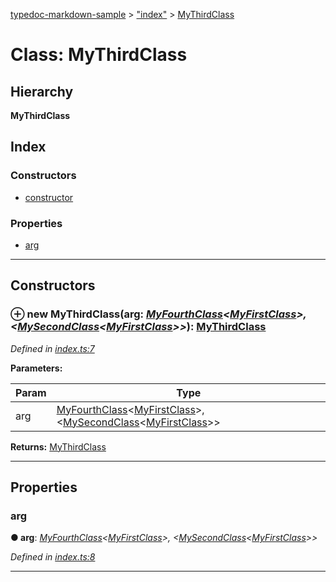 [typedoc-markdown-sample](../README.md) > ["index"](../modules/_index_.md) > [MyThirdClass](../classes/_index_.mythirdclass.md)

# Class: MyThirdClass

## Hierarchy

**MyThirdClass**

## Index

### Constructors

* [constructor](_index_.mythirdclass.md#constructor)

### Properties

* [arg](_index_.mythirdclass.md#arg)

---

## Constructors

<a id="constructor"></a>

### ⊕ **new MyThirdClass**(arg: *[MyFourthClass](_index_.myfourthclass.md)<[MyFirstClass](_index_.myfirstclass.md)>, <[MySecondClass](_index_.mysecondclass.md)<[MyFirstClass](_index_.myfirstclass.md)>>*): [MyThirdClass](_index_.mythirdclass.md)

*Defined in [index.ts:7](https://github.com/KidyovrS/typedoc-markdown-sample/blob/50c8b8c/index.ts#L7)*

**Parameters:**

| Param | Type |
| ------ | ------ |
| arg | [MyFourthClass](_index_.myfourthclass.md)<[MyFirstClass](_index_.myfirstclass.md)>, <[MySecondClass](_index_.mysecondclass.md)<[MyFirstClass](_index_.myfirstclass.md)>> | 

**Returns:** [MyThirdClass](_index_.mythirdclass.md)

---

## Properties

<a id="arg"></a>

###  arg

**● arg**: *[MyFourthClass](_index_.myfourthclass.md)<[MyFirstClass](_index_.myfirstclass.md)>, <[MySecondClass](_index_.mysecondclass.md)<[MyFirstClass](_index_.myfirstclass.md)>>*

*Defined in [index.ts:8](https://github.com/KidyovrS/typedoc-markdown-sample/blob/50c8b8c/index.ts#L8)*

___

